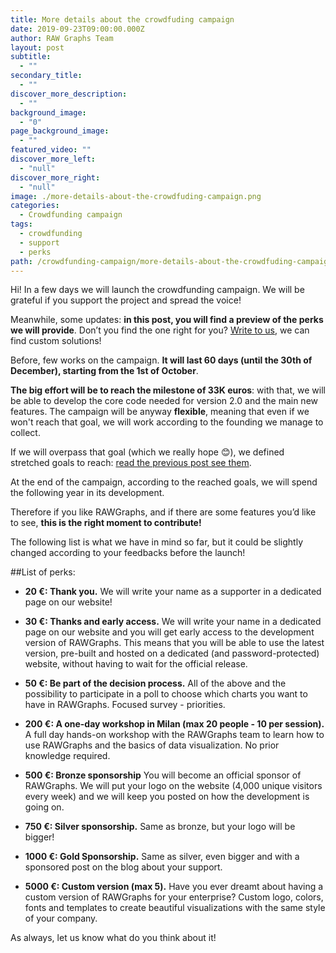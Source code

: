```yaml
---
title: More details about the crowdfuding campaign
date: 2019-09-23T09:00:00.000Z
author: RAW Graphs Team
layout: post
subtitle:
  - ""
secondary_title:
  - ""
discover_more_description:
  - ""
background_image:
  - "0"
page_background_image:
  - ""
featured_video: ""
discover_more_left:
  - "null"
discover_more_right:
  - "null"
image: ./more-details-about-the-crowdfuding-campaign.png
categories:
  - Crowdfunding campaign
tags:
  - crowdfunding
  - support
  - perks
path: /crowdfunding-campaign/more-details-about-the-crowdfuding-campaign/
---
```


Hi! In a few days we will launch the crowdfunding campaign. We will be grateful if you support the project and spread the voice!

Meanwhile, some updates: **in this post, you will find a preview of the perks we will provide**. Don’t you find the one right for you? [Write to us](mailto:hello@rawgraphs.io), we can find custom solutions!

Before, few works on the campaign. **It will last 60 days (until the 30th of December), starting from the 1st of October**.

**The big effort will be to reach the milestone of 33K euros**: with that, we will be able to develop the core code needed for version 2.0 and the main new features.
The campaign will be anyway **flexible**, meaning that even if we won't reach that goal, we will work according to the founding we manage to collect.

If we will overpass that goal (which we really hope 😊), we defined stretched goals to reach: [read the previous post see them](https://rawgraphs.io/crowdfunding-campaign/which-are-the-plans-for-rawgraphs-2/#what-if-we-overpass-the-33000-euro-goal).

At the end of the campaign, according to the reached goals, we will spend the following year in its development.

Therefore if you like RAWGraphs, and if there are some features you’d like to see, **this is the right moment to contribute!**

The following list is what we have in mind so far, but it could be slightly changed according to your feedbacks before the launch!

##List of perks:

* **20 €: Thank you.** We will write your name as a supporter in a dedicated page on our website!

* **30 €: Thanks and early access.** We will write your name in a dedicated page on our website and you will get early access to the development version of RAWGraphs. This means that you will be able to use the latest version, pre-built and hosted on a dedicated (and password-protected) website, without having to wait for the official release.

* **50 €: Be part of the decision process.** All of the above and the possibility to participate in a poll to choose which charts you want to have in RAWGraphs. Focused survey - priorities.

* **200 €: A one-day workshop in Milan (max 20 people - 10 per session).** A full day hands-on workshop with the RAWGraphs team to learn how to use RAWGraphs and the basics of data visualization. No prior knowledge required.

* **500 €: Bronze sponsorship** You will become an official sponsor of RAWGraphs. We will put your logo on the website (4,000 unique visitors every week) and we will keep you posted on how the development is going on.

* **750 €: Silver sponsorship.** Same as bronze, but your logo will be bigger!

* **1000 €: Gold Sponsorship.** Same as silver, even bigger and with a sponsored post on the blog about your support.

* **5000 €: Custom version (max 5).** Have you ever dreamt about having a custom version of RAWGraphs for your enterprise? Custom logo, colors, fonts and templates to create beautiful visualizations with the same style of your company.

As always, let us know what do you think about it!
